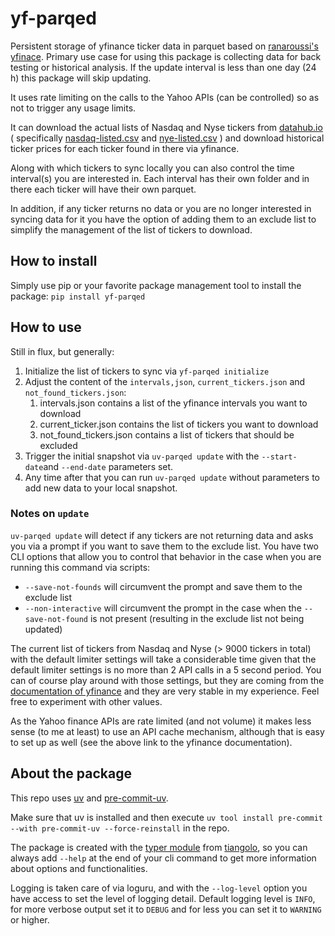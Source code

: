 # yf-parqed

Persistent storage of yfinance ticker data in parquet based on [ranaroussi's](https://github.com/ranaroussi) [yfinace](https://ranaroussi.github.io/yfinance/index.html). Primary use case for using this package is collecting data for back testing or historical analysis. If the update interval is less than one day (24 h) this package will skip updating.

It uses rate limiting on the calls to the Yahoo APIs (can be controlled) so as not to trigger any
usage limits.

It can download the actual lists of Nasdaq and Nyse tickers from [datahub.io](https://datahub.io/) ( specifically  [nasdaq-listed.csv](https://datahub.io/core/nasdaq-listings/_r/-/data/nasdaq-listed.csv) and [nye-listed.csv](https://datahub.io/core/nyse-other-listings/_r/-/data/nyse-listed.csv) ) and download historical ticker prices for each ticker found in there via yfinance.

Along with which tickers to sync locally you can also control the time interval(s) you are interested in.
Each interval has their own folder and in there each ticker will have their own parquet.

In addition, if any ticker returns no data or you are no longer interested in syncing data for it you have the option of adding them to an exclude list to simplify the management of the list of tickers to download.

## How to install

Simply use pip or your favorite package management tool to install the package: `pip install yf-parqed`

## How to use

Still in flux, but generally:

1. Initialize the list of tickers to sync via `yf-parqed initialize`
2. Adjust the content of the `intervals,json`, `current_tickers.json` and `not_found_tickers.json`:
   1. intervals.json contains a list of the yfinance intervals you want to download
   2. current_ticker.json contains the list of tickers you want to download
   3. not_found_tickers.json contains a list of tickers that should be excluded
3. Trigger the initial snapshot via `uv-parqed update` with the `--start-date`and `--end-date` parameters set.
4. Any time after that you can run `uv-parqed update` without parameters to add new data to your local snapshot.

### Notes on `update`

 `uv-parqed update`  will detect if any tickers are not returning data and asks you via a prompt if you want to save them to the exclude list. You have two CLI options that allow you to control that behavior in the case when you are running this command via scripts:

- `--save-not-founds` will circumvent the prompt and save them to the exclude list
- `--non-interactive` will circumvent the prompt in the case when the `--save-not-found` is not present (resulting in the exclude list not being updated)

The current list of tickers from Nasdaq and Nyse  (> 9000 tickers in total) with the default limiter settings will take a considerable time given that the default limiter settings is no more than 2 API calls in a 5 second period.  You can of course play around with those settings, but they are coming from the [documentation of yfinance](https://ranaroussi.github.io/yfinance/advanced/caching.html) and they are very stable in my experience. Feel free to experiment with other values.

As the Yahoo finance APIs are rate limited (and not volume) it makes less sense (to me at least) to use an API cache mechanism, although that is easy to set up as well (see the above link to the yfinance documentation).

## About the package

This repo uses [uv](https://docs.astral.sh/uv/) and [pre-commit-uv](https://pypi.org/project/pre-commit-uv/).  

Make sure that uv is installed and then execute `uv tool install pre-commit --with pre-commit-uv --force-reinstall` in the repo.

The package is created with the [typer module](https://typer.tiangolo.com/) from [tiangolo](https://github.com/tiangolo),
so you can always add `--help` at the end of your cli command to get more information about options
and functionalities.

Logging is taken care of via loguru, and with the `--log-level` option you have access to set the level of logging detail.  Default logging level is `INFO`, for more verbose output set it to `DEBUG` and for less you can set it to `WARNING` or higher.
